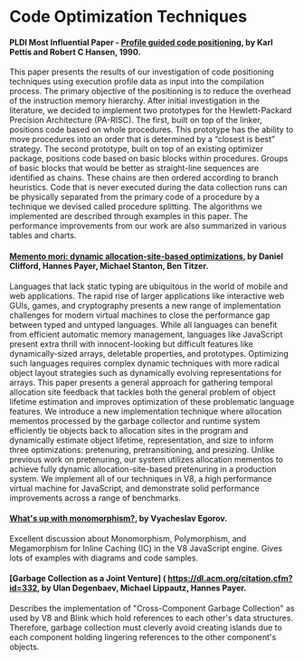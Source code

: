 # Code Optimization Techniques

#### PLDI Most Influential Paper - [Profile guided code positioning]( https://dl.acm.org/citation.cfm?id=93550&coll=portal&dl=ACM), by Karl Pettis and Robert C Hansen, 1990.

This paper presents the results of our investigation of code positioning techniques using execution profile data as input into the compilation process. The primary objective of the positioning is to reduce the overhead of the instruction memory hierarchy. After initial investigation in the literature, we decided to implement two prototypes for the Hewlett-Packard Precision Architecture (PA-RISC). The first, built on top of the linker, positions code based on whole procedures. This prototype has the ability to move procedures into an order that is determined by a “closest is best” strategy. The second prototype, built on top of an existing optimizer package, positions code based on basic blocks within procedures. Groups of basic blocks that would be better as straight-line sequences are identified as chains. These chains are then ordered according to branch heuristics. Code that is never executed during the data collection runs can be physically separated from the primary code of a procedure by a technique we devised called procedure splitting. The algorithms we implemented are described through examples in this paper. The performance improvements from our work are also summarized in various tables and charts.

#### [Memento mori: dynamic allocation-site-based optimizations]( https://dl.acm.org/citation.cfm?id=2754181), by Daniel Clifford, Hannes Payer, Michael Stanton, Ben Titzer.

Languages that lack static typing are ubiquitous in the world of mobile and web applications. The rapid rise of larger applications like interactive web GUIs, games, and cryptography presents a new range of implementation challenges for modern virtual machines to close the performance gap between typed and untyped languages. While all languages can benefit from efficient automatic memory management, languages like JavaScript present extra thrill with innocent-looking but difficult features like dynamically-sized arrays, deletable properties, and prototypes. Optimizing such languages requires complex dynamic techniques with more radical object layout strategies such as dynamically evolving representations for arrays. This paper presents a general approach for gathering temporal allocation site feedback that tackles both the general problem of object lifetime estimation and improves optimization of these problematic language features. We introduce a new implementation technique where allocation mementos processed by the garbage collector and runtime system efficiently tie objects back to allocation sites in the program and dynamically estimate object lifetime, representation, and size to inform three optimizations: pretenuring, pretransitioning, and presizing. Unlike previous work on pretenuring, our system utilizes allocation mementos to achieve fully dynamic allocation-site-based pretenuring in a production system. We implement all of our techniques in V8, a high performance virtual machine for JavaScript, and demonstrate solid performance improvements across a range of benchmarks.

#### [What's up with monomorphism?]( https://mrale.ph/blog/2015/01/11/whats-up-with-monomorphism.html), by Vyacheslav Egorov.

Excellent discussion about Monomorphism, Polymorphism, and Megamorphism for Inline Caching (IC) in the V8 JavaScript engine. Gives lots of examples with diagrams and code samples.

#### [Garbage Collection as a Joint Venture] ( https://dl.acm.org/citation.cfm?id=332, by Ulan Degenbaev, Michael Lippautz, Hannes Payer.

Describes the implementation of "Cross-Component Garbage Collection" as used by V8 and Blink which hold references to each other's data structures. Therefore, garbage collection
must cleverly avoid creating islands due to each component holding lingering references to the other component's objects.

